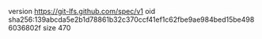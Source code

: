 version https://git-lfs.github.com/spec/v1
oid sha256:139abcda5e2b1d78861b32c370ccf41ef1c62fbe9ae984bed15be4986036802f
size 470
